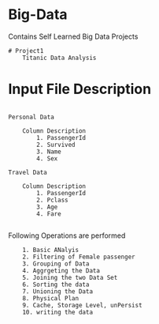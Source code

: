 # Big-Data
Contains Self Learned Big Data Projects
```
# Project1
	Titanic Data Analysis 
```

# Input File Description

```

Personal Data

	Column Description
		1. PassengerId
		2. Survived
		3. Name
		4. Sex

Travel Data

	Column Description
		1. PassengerId
		2. Pclass
		3. Age
		4. Fare
		
```

Following Operations are performed
```
	1. Basic ANalyis
	2. Filtering of Female passenger
	3. Grouping of Data
	4. Aggrgeting the Data
	5. Joining the two Data Set
	6. Sorting the data
	7. Unioning the Data
	8. Physical Plan
	9. Cache, Storage Level, unPersist
	10. writing the data 

```